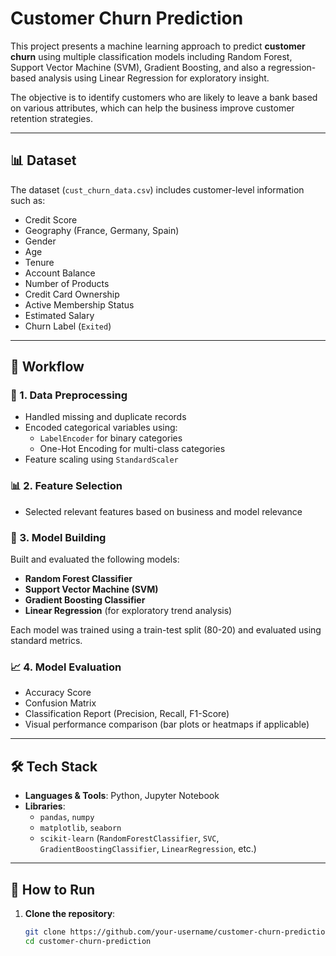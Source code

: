 # Customer Churn Prediction

This project presents a machine learning approach to predict **customer churn** using multiple classification models including Random Forest, Support Vector Machine (SVM), Gradient Boosting, and also a regression-based analysis using Linear Regression for exploratory insight.

The objective is to identify customers who are likely to leave a bank based on various attributes, which can help the business improve customer retention strategies.

---

## 📊 Dataset

The dataset (`cust_churn_data.csv`) includes customer-level information such as:

- Credit Score
- Geography (France, Germany, Spain)
- Gender
- Age
- Tenure
- Account Balance
- Number of Products
- Credit Card Ownership
- Active Membership Status
- Estimated Salary
- Churn Label (`Exited`)

---

## 🔄 Workflow

### 🧹 1. Data Preprocessing
- Handled missing and duplicate records
- Encoded categorical variables using:
  - `LabelEncoder` for binary categories
  - One-Hot Encoding for multi-class categories
- Feature scaling using `StandardScaler`

### 📊 2. Feature Selection
- Selected relevant features based on business and model relevance

### 🤖 3. Model Building
Built and evaluated the following models:

- **Random Forest Classifier**
- **Support Vector Machine (SVM)**
- **Gradient Boosting Classifier**
- **Linear Regression** (for exploratory trend analysis)

Each model was trained using a train-test split (80-20) and evaluated using standard metrics.

### 📈 4. Model Evaluation
- Accuracy Score
- Confusion Matrix
- Classification Report (Precision, Recall, F1-Score)
- Visual performance comparison (bar plots or heatmaps if applicable)

---

## 🛠️ Tech Stack

- **Languages & Tools**: Python, Jupyter Notebook
- **Libraries**:
  - `pandas`, `numpy`
  - `matplotlib`, `seaborn`
  - `scikit-learn` (`RandomForestClassifier`, `SVC`, `GradientBoostingClassifier`, `LinearRegression`, etc.)

---

## 🚀 How to Run

1. **Clone the repository**:
   ```bash
   git clone https://github.com/your-username/customer-churn-prediction.git
   cd customer-churn-prediction
